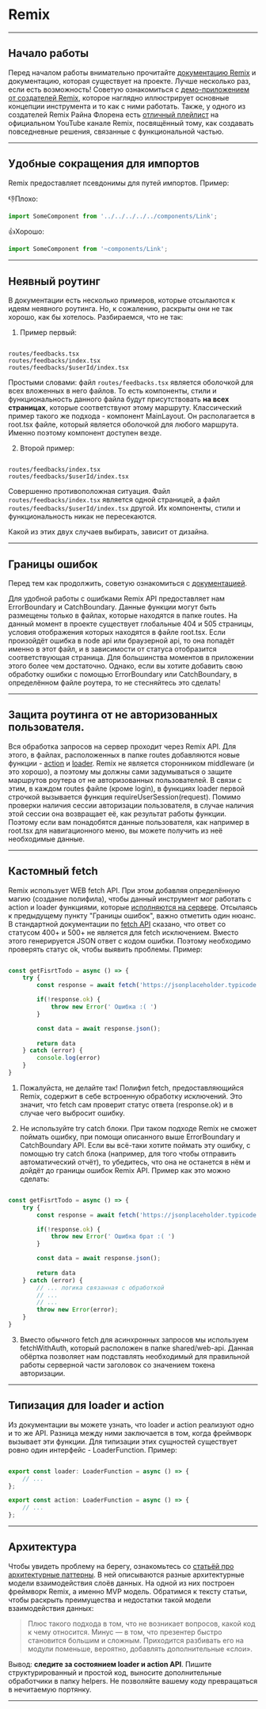 # Remix

---

## Начало работы

Перед началом работы внимательно прочитайте [документацию Remix](https://remix.run/docs/en/v1) и документацию, которая существует на проекте.
Лучше несколько раз, если есть возможность! Советую ознакомиться с [демо-приложением от создателей Remix](https://remix.run/docs/en/v1/tutorials/jokes),
которое наглядно иллюстрирует основные концепции инструмента и то как с ними работать. Также, у одного из создателей Remix Райна Флорена
есть [отличный плейлист](https://www.youtube.com/watch?v=jd_bin5HPrw&list=PLXoynULbYuEDG2wBFSZ66b85EIspy3fy6&ab_channel=Remix)
на официальном YouTube канале Remix, посвящённый тому, как создавать повседневные решения, связанные с функциональной частью.

---

## Удобные сокращения для импортов

Remix предоставляет псевдонимы для путей импортов. Пример:

👎Плохо:

```javascript
import SomeComponent from '../../../../../components/Link';
```

👍Хорошо:

```javascript
import SomeComponent from '~components/Link';
```

---

## Неявный роутинг

В документации есть несколько примеров, которые отсылаются к идеям неявного роутинга.
Но, к сожалению, раскрыты они не так хорошо, как бы хотелось. Разбираемся, что не так:

1. Пример первый:

```

routes/feedbacks.tsx
routes/feedbacks/index.tsx
routes/feedbacks/$userId/index.tsx

```

Простыми словами: файл `routes/feedbacks.tsx` является оболочкой для всех вложенных в него файлов.
То есть компоненты, стили и функциональность данного файла будут присутствовать **на всех страницах**, которые соответствуют этому маршруту.
Классический пример такого же подхода - компонент MainLayout.
Он располагается в root.tsx файле, который является оболочкой для любого маршрута. Именно поэтому компонент доступен везде.

2. Второй пример:

```

routes/feedbacks/index.tsx
routes/feedbacks/$userId/index.tsx

```

Совершенно противоположная ситуация. Файл `routes/feedbacks/index.tsx` является одной страницей,
а файл `routes/feedbacks/$userId/index.tsx` другой. Их компоненты, стили и функциональность никак не пересекаются.

Какой из этих двух случаев выбирать, зависит от дизайна.

---

## Границы ошибок

Перед тем как продолжить, советую ознакомиться с [документацией](https://remix.run/docs/en/v1/guides/errors#root-error-boundary).

Для удобной работы с ошибками Remix API предоставляет нам ErrorBoundary и CatchBoundary. Данные функции могут быть размещены только
в файлах, которые находятся в папке routes. На данный момент в проекте существует глобальные 404 и 505 страницы, условия отображения которых
находятся в файле root.tsx. Если произойдёт ошибка в node api или браузерной api, то она попадёт именно в этот файл, и в зависимости
от статуса отобразится соответствующая страница. Для большинства моментов в приложении этого более чем достаточно.
Однако, если вы хотите добавить свою обработку ошибки с помощью ErrorBoundary или CatchBoundary, в определённом файле роутера, то не
стесняйтесь это сделать!

---

## Защита роутинга от не авторизованных пользователя.

Вся обработка запросов на сервер проходит через Remix API. Для этого, в файлах, расположенных в папке routes добавляются
новые функции - [action](https://remix.run/docs/en/v1/api/conventions#action) и [loader](https://remix.run/docs/en/v1/api/conventions#loader).
Remix не является сторонником middleware (и это хорошо), а поэтому мы должны сами задумываться о защите маршрутов роутера
от не авторизованных пользователей. В связи с этим, в каждом routes файле (кроме login), в функциях loader первой строчкой вызывается
функция requireUserSession(request). Помимо проверки наличия сессии авторизации пользователя, в случае наличия этой сессии она возвращает
её, как результат работы функции. Поэтому если вам понадобятся данные пользователя, как например в root.tsx для навигационного меню,
вы можете получить из неё необходимые данные.

---

## Кастомный fetch

Remix использует WEB fetch API. При этом добавляя определённую магию (создание полифила), чтобы данный инструмент
мог работать с action и loader функциями, которые [исполняются на сервере](https://remix.run/docs/en/v1/guides/constraints).
Отсылаясь к предыдущему пункту "Границы ошибок", важно отметить один нюанс. В стандартной документации по [fetch API](https://developer.mozilla.org/ru/docs/Web/API/Fetch_API)
сказано, что ответ со статусом 400+ и 500+ не является для fetch исключением. Вместо этого генерируется JSON ответ с кодом ошибки.
Поэтому необходимо проверять статус ok, чтобы выявить проблемы. Пример:

```js

const getFisrtTodo = async () => {
	try {
		const response = await fetch('https://jsonplaceholder.typicode.com/todos/1')

		if(!response.ok) {
			throw new Error(' Ошибка :( ')
		}

		const data = await response.json();
		
		return data
	} catch (error) {
		console.log(error)
	}
}

```

1. Пожалуйста, не делайте так! Полифил fetch, предоставляющийся Remix, содержит в себе встроенную обработку исключений. Это значит, что fetch
   сам проверит статус ответа (response.ok) и в случае чего выбросит ошибку.

2. Не используйте try catch блоки. При таком подходе Remix не сможет поймать ошибку, при помощи описанного выше ErrorBoundary и CatchBoundary API.
   Если вы всё-таки хотите поймать эту ошибку, с помощью try catch блока (например, для того чтобы отправить автоматический отчёт),
   то убедитесь, что она не останется в нём и дойдёт до границы ошибок Remix API. Пример как это можно сделать:

```js

const getFisrtTodo = async () => {
	try {
		const response = await fetch('https://jsonplaceholder.typicode.com/todos/1')

		if(!response.ok) {
			throw new Error(' Ошибка брат :( ')
		}

		const data = await response.json();
		
		return data
	} catch (error) {
		// ... логика связанная с обработкой
        // ...
        // ...
        throw new Error(error);
	}
}

```

3. Вместо обычного fetch для асинхронных запросов мы используем fetchWithAuth, который расположен в папке shared/web-api.
   Данная обёртка позволяет нам подставлять необходимый для правильной работы серверной части заголовок со значением токена авторизации.

---

## Типизация для loader и action

Из документации вы можете узнать, что loader и action реализуют одно и то же API. Разница между ними заключается в том, когда
фреймворк вызывает эти функции. Для типизации этих сущностей существует ровно один интерфейс - LoaderFunction. Пример:

```js

export const loader: LoaderFunction = async () => {
	// ...
};

export const action: LoaderFunction = async () => {
	// ...
};
```

---

## Архитектура

Чтобы увидеть проблему на берегу, ознакомьтесь со [статьёй про архитектурные паттерны](https://doka.guide/js/architecture-mvc/#model-view-presenter).
В ней описываются разные архитектурные модели взаимодействия слоёв данных. На одной из них построен фреймворк Remix, а именно MVP модель.
Обратимся к тексту статьи, чтобы раскрыть преимущества и недостатки такой модели взаимодействия данных:

> Плюс такого подхода в том, что не возникает вопросов, какой код к чему относится.
> Минус — в том, что презентер быстро становится большим и сложным.
> Приходится разбивать его на модули поменьше, вероятно, добавлять дополнительные «слои».

Вывод: **следите за состоянием loader и action API**.
Пишите структурированный и простой код, выносите дополнительные обработчики в папку helpers.
Не позволяйте вашему коду превращаться в нечитаемую портянку.

---
